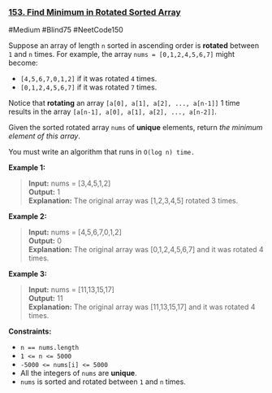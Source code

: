 ### [153. Find Minimum in Rotated Sorted Array](https://leetcode.com/problems/find-minimum-in-rotated-sorted-array/)

#Medium #Blind75 #NeetCode150

Suppose an array of length `n` sorted in ascending order is **rotated** between `1` and `n` times. For example, the array `nums = [0,1,2,4,5,6,7]` might become:

- `[4,5,6,7,0,1,2]` if it was rotated `4` times.
- `[0,1,2,4,5,6,7]` if it was rotated `7` times.

Notice that **rotating** an array `[a[0], a[1], a[2], ..., a[n-1]]` 1 time results in the array `[a[n-1], a[0], a[1], a[2], ..., a[n-2]]`.

Given the sorted rotated array `nums` of **unique** elements, return _the minimum element of this array_.

You must write an algorithm that runs in `O(log n) time.`

**Example 1:**

> **Input:** nums = \[3,4,5,1,2\]  
> **Output:** 1  
> **Explanation:** The original array was \[1,2,3,4,5\] rotated 3 times.

**Example 2:**

> **Input:** nums = \[4,5,6,7,0,1,2\]  
> **Output:** 0  
> **Explanation:** The original array was \[0,1,2,4,5,6,7\] and it was rotated 4 times.

**Example 3:**

> **Input:** nums = \[11,13,15,17\]  
> **Output:** 11  
> **Explanation:** The original array was \[11,13,15,17\] and it was rotated 4 times.

**Constraints:**

- `n == nums.length`
- `1 <= n <= 5000`
- `-5000 <= nums[i] <= 5000`
- All the integers of `nums` are **unique**.
- `nums` is sorted and rotated between `1` and `n` times.
